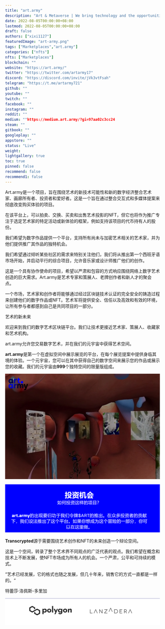 ```yaml
---
title: "art.army"
description: "Art & Metaverse | We bring technology and the opportunities of digital spaces in the metaverse closer to artists, curators, collectors and art institutions."
date: 2022-08-05T00:00:00+08:00
lastmod: 2022-08-05T00:00:00+08:00
draft: false
authors: ["xixi1127"]
featuredImage: "art-army.png"
tags: ["Marketplaces","art.army"]
categories: ["nfts"]
nfts: ["Marketplaces"]
blockchain: ""
website: "https://art.army/"
twitter: "https://twitter.com/artarmy17"
discord: "https://discord.com/invite/jVk3vtFsah"
telegram: "https://t.me/artarmy721"
github: ""
youtube: ""
twitch: ""
facebook: ""
instagram: ""
reddit: ""
medium: ""https://medium.art.army/?gi=97aa02c3cc24
steam: ""
gitbook: ""
googleplay: ""
appstore: ""
status: "Live"
weight: 
lightgallery: true
toc: true
pinned: false
recommend: false
recommend1: false
---
```

Art.army是一个项目，旨在围绕艺术的新技术可能性和新的数字经济整合艺术家、画廊所有者、投资者和爱好者。这是一个旨在通过整合交互式和多媒体提案来彻底改变购买体验的项目。

在该平台上，可以拍卖、交换、买卖和出售艺术投影的NFT，但它也将作为推广专注于选定艺术家的特定活动或新体验的框架，例如支持该项目的代币持有人的股份。

我们希望为数字作品提供一个平台，支持所有尚未与加密艺术相关的艺术家，并为他们提供推广其作品的独特机会。

我们希望通过倾听某些社区的需求来特别关注他们，我们将从推出第一个西班牙语市场开始，并启动平行的综合项目，允许音乐家或设计师推广他们的创作。

这是一个具有协作使命的项目，希望以严肃和包容的方式响应围绕网络上数字艺术创造的巨大需求。Art.army是艺术专家和策展人、老牌创作者和新人才的聚会点。

一个市场，艺术家和创作者将能够通过经过区块链技术认证的完全安全的铸造过程来创建他们的数字作品或NFT。艺术军将提供安全、信任以及高效和有效的环境，让所有参与者都感到自己是共同项目的一部分。

艺术的新未来

欢迎来到我们的数字艺术区块链平台。我们让技术更接近艺术家、策展人、收藏家和艺术机构。

art.army允许您交易数字艺术，并在我们的元宇宙中获得艺术空间。

**art.army**是第一个在虚拟空间中展示展览的平台，在每个展览提案中提供身临其境的体验。一个元宇宙，您可以在其中获得自己的数字空间来展示您的作品或展示您的收藏。我们的元宇宙由**999**个独特空间的限量版组成。

![image-20220805113546313](image-20220805113546313.png)

![image-20220805113621828](image-20220805113621828.png)

**Transcrypted**源于需要围绕艺术创作和NFT的未来创造一个辩论空间。

这是一个空间，转录了整个艺术界不同观点的广泛代表的观点。我们希望在概念和技术上不断发展，使NFT市场成为所有人的机会。一个严肃，公平和可持续的模式。

“艺术已经发展，它的格式也随之发展，但几十年来，销售它的方式一直都是一样的。“

特蕾莎·洛佩斯-多里加



![image-20220805113806729](image-20220805113806729.png)